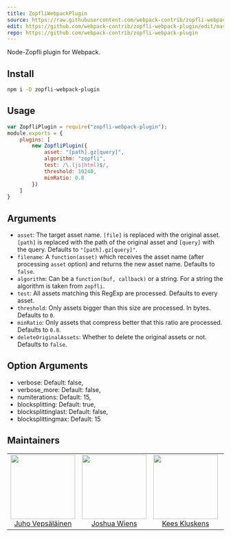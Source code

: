```yaml
---
title: ZopfliWebpackPlugin
source: https://raw.githubusercontent.com/webpack-contrib/zopfli-webpack-plugin/master/README.md
edit: https://github.com/webpack-contrib/zopfli-webpack-plugin/edit/master/README.md
repo: https://github.com/webpack-contrib/zopfli-webpack-plugin
---
```

Node-Zopfli plugin for Webpack.

## Install

```bash
npm i -D zopfli-webpack-plugin
```

## Usage

``` javascript
var ZopfliPlugin = require("zopfli-webpack-plugin");
module.exports = {
	plugins: [
		new ZopfliPlugin({
			asset: "[path].gz[query]",
			algorithm: "zopfli",
			test: /\.(js|html)$/,
			threshold: 10240,
			minRatio: 0.8
		})
	]
}
```

## Arguments

* `asset`: The target asset name. `[file]` is replaced with the original asset. `[path]` is replaced with the path of the original asset and `[query]` with the query. Defaults to `"[path].gz[query]"`.
* `filename`: A `function(asset)` which receives the asset name (after processing `asset` option) and returns the new asset name. Defaults to `false`.
* `algorithm`: Can be a `function(buf, callback)` or a string. For a string the algorithm is taken from `zopfli`.
* `test`: All assets matching this RegExp are processed. Defaults to every asset.
* `threshold`: Only assets bigger than this size are processed. In bytes. Defaults to `0`.
* `minRatio`: Only assets that compress better that this ratio are processed. Defaults to `0.8`.
* `deleteOriginalAssets`: Whether to delete the original assets or not. Defaults to `false`.

## Option Arguments

* verbose: Default: false,
* verbose_more: Default: false,
* numiterations: Default: 15,
* blocksplitting: Default: true,
* blocksplittinglast: Default: false,
* blocksplittingmax: Default: 15

## Maintainers

<table>
  <tbody>
    <tr>
      <td align="center">
        <img width="150" height="150"
        src="https://avatars3.githubusercontent.com/u/166921?v=3&s=150">
        </br>
        <a href="https://github.com/bebraw">Juho Vepsäläinen</a>
      </td>
      <td align="center">
        <img width="150" height="150"
        src="https://avatars2.githubusercontent.com/u/8420490?v=3&s=150">
        </br>
        <a href="https://github.com/d3viant0ne">Joshua Wiens</a>
      </td>
      <td align="center">
        <img width="150" height="150"
        src="https://avatars3.githubusercontent.com/u/533616?v=3&s=150">
        </br>
        <a href="https://github.com/SpaceK33z">Kees Kluskens</a>
      </td>
      <td align="center">
        <img width="150" height="150"
        src="https://avatars3.githubusercontent.com/u/3408176?v=3&s=150">
        </br>
        <a href="https://github.com/TheLarkInn">Sean Larkin</a>
      </td>
    </tr>
  <tbody>
</table>


[npm]: https://img.shields.io/npm/v/zopfli-webpack-plugin.svg
[npm-url]: https://npmjs.com/package/zopfli-webpack-plugin

[deps]: https://david-dm.org/webpack-contrib/zopfli-webpack-plugin.svg
[deps-url]: https://david-dm.org/webpack-contrib/zopfli-webpack-plugin

[chat]: https://img.shields.io/badge/gitter-webpack%2Fwebpack-brightgreen.svg
[chat-url]: https://gitter.im/webpack/webpack

[test]: http://img.shields.io/travis/webpack-contrib/zopfli-webpack-plugin.svg
[test-url]: https://travis-ci.org/webpack-contrib/zopfli-webpack-plugin

[cover]: https://codecov.io/gh/webpack-contrib/zopfli-webpack-plugin/branch/master/graph/badge.svg
[cover-url]: https://codecov.io/gh/webpack-contrib/zopfli-webpack-plugin
